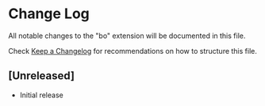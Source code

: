 # Change Log

All notable changes to the "bo" extension will be documented in this file.

Check [Keep a Changelog](http://keepachangelog.com/) for recommendations on how to structure this file.

## [Unreleased]

- Initial release